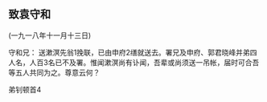## 致袁守和

(一九一八年十一月十三日)

守和兄：
送漱溟先翁1挽联，已由申府2缮就送去。署兄及申府、郭君晓峰并弟四人名，人百3名已不及署。惟闻漱溟尚有讣闻，吾辈或尚须送一吊帐，届时可合吾等五人共同为之。尊意云何？

弟钊顿首4

